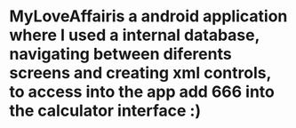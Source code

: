 # MyLoveAffairis a android application where I used a internal database, navigating between diferents screens and creating xml controls, to access into the app add 666 into the calculator interface :)
